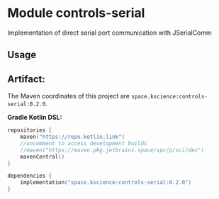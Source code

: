 # Module controls-serial

Implementation of direct serial port communication with JSerialComm

## Usage

## Artifact:

The Maven coordinates of this project are `space.kscience:controls-serial:0.2.0`.

**Gradle Kotlin DSL:**
```kotlin
repositories {
    maven("https://repo.kotlin.link")
    //uncomment to access development builds
    //maven("https://maven.pkg.jetbrains.space/spc/p/sci/dev")
    mavenCentral()
}

dependencies {
    implementation("space.kscience:controls-serial:0.2.0")
}
```
